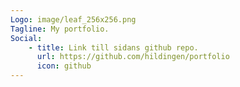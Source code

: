 ```yaml
---
Logo: image/leaf_256x256.png
Tagline: My portfolio.
Social:
    - title: Link till sidans github repo.
      url: https://github.com/hildingen/portfolio
      icon: github
---
```

